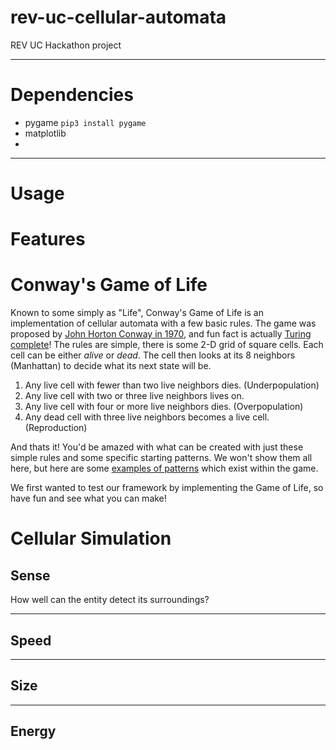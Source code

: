 # rev-uc-cellular-automata
REV UC Hackathon project 

---

# **Dependencies**

- pygame `pip3 install pygame`
- matplotlib 
- 

---

# **Usage**


# **Features**

# Conway's Game of Life
Known to some simply as "Life", Conway's Game of Life is an implementation of cellular automata with a few basic rules. The game was proposed by [John Horton Conway in 1970](https://www.math.auckland.ac.nz/Students/Conway07.pdf), and fun fact is actually [Turing complete](https://www.ics.uci.edu/~welling/teaching/271fall09/Turing-Machine-Life.pdf)! The rules are simple, there is some 2-D grid of square cells. Each cell can be either *alive* or *dead*. The cell then looks at its 8 neighbors (Manhattan) to decide what its next state will be.
1. Any live cell with fewer than two live neighbors dies. (Underpopulation)
2. Any live cell with two or three live neighbors lives on.
3. Any live cell with four or more live neighbors dies. (Overpopulation)
4. Any dead cell with three live neighbors becomes a live cell. (Reproduction)

And thats it! You'd be amazed with what can be created with just these simple rules and some specific starting patterns. We won't show them all here, but here are some [examples of patterns](https://en.wikipedia.org/wiki/Conway%27s_Game_of_Life#Examples_of_patterns) which exist within the game.


We first wanted to test our framework by implementing the Game of Life, so have fun and see what you can make!

# Cellular Simulation

## Sense
How well can the entity detect its surroundings? 

---

## Speed


---

## Size


---

## Energy